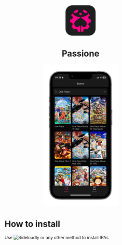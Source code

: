 <p align="center">
    <img width="100px" src="https://github.com/aleganza/Passione/blob/main/assets/images/icon-radius.png?raw=true"/>
    <h1 align="center">Passione</h1>
</p>

<p align="center">
    <img style="width:250px" src="https://github.com/aleganza/Passione/blob/main/assets/images/mockup.png?raw=true">
</p>

# How to install

Use ![Sideloadly](https://sideloadly.io/) or any other method to install IPAs
